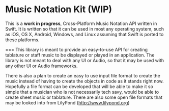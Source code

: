 Music Notation Kit (WIP)
==============

This is a **work in progress**, Cross-Platform Music Notation API written in Swift. It is written so that it can be used in most any operating system, such as iOS, OS X, Android, Windows, and Linux assuming that Swift is ported to these platforms.

===
This library is meant to provide an easy-to-use API for creating tablature or staff music to be displayed or played in an application. The library is not meant to deal with any UI or Audio, so that it may be used with any other UI or Audio frameworks.

There is also a plan to create an easy to use input file format to create the music instead of having to create the objects in code as it stands right now. Hopefully a file format can be developed that will be able to make it so simple that a musician who is not necessarily tech savy, would be able to create sheet music or tablature. There are also some open file formats that may be looked into from LilyPond (http://www.lilypond.org)
